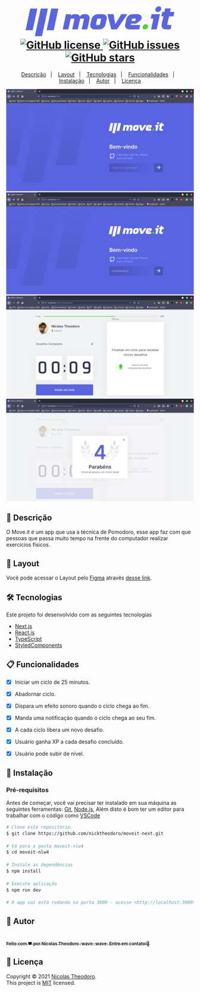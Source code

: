 <h1 align="center">
  <img width="400px" src="src/.github/images/logo-full.svg" />
  <br />
  <a href="https://github.com/nicktheodoro/moveit-next/blob/main/LICENSE.txt">
    <img alt="GitHub license" src="https://img.shields.io/github/license/nicktheodoro/moveit-nlw4?logo=mint&style=flat-square">
  </a>
  <a href="https://github.com/nicktheodoro/moveit-next/issues">
    <img alt="GitHub issues" src="https://img.shields.io/github/issues/nicktheodoro/moveit-nlw4?color=29B6D1&style=flat-square">
  </a>
  <a href="https://github.com/nicktheodoro/moveit-next/stargazers">
    <img alt="GitHub stars" src="https://img.shields.io/github/stars/nicktheodoro/moveit-nlw4?color=29B6D1&style=flat-square">
  </a>
</h1>
<p align="center">
  <a href="#page_facing_up-descrição">Descrição</a>&nbsp;&nbsp;&nbsp;|&nbsp;&nbsp;&nbsp;
  <a href="#art-Layout">Layout</a>&nbsp;&nbsp;&nbsp;|&nbsp;&nbsp;&nbsp;
  <a href="#-tecnologias">Tecnologias</a>&nbsp;&nbsp;&nbsp;|&nbsp;&nbsp;&nbsp;
  <a href="#clipboard-Funcionalidades">Funcionalidades</a>&nbsp;&nbsp;&nbsp;|&nbsp;&nbsp;&nbsp;
  <a href="#closed_book-instalação">Instalação</a>&nbsp;&nbsp;&nbsp;|&nbsp;&nbsp;&nbsp;
  <a href="#man-Autor">Autor</a>&nbsp;&nbsp;&nbsp;|&nbsp;&nbsp;&nbsp;
  <a href="#memo-Licença">Licença</a>
</p>

<img src="https://github.com/nicktheodoro/moveit-next/blob/main/src/.github/images/print1.png" />
<img src="https://github.com/nicktheodoro/moveit-next/blob/main/src/.github/images/print2.png" />
<img src="https://github.com/nicktheodoro/moveit-next/blob/main/src/.github/images/print3.png" />
<img src="https://github.com/nicktheodoro/moveit-next/blob/main/src/.github/images/print4.png" />


## :page_facing_up: Descrição
O Move.it é um app que usa a técnica de Pomodoro, esse app faz com que pessoas que passa muito tempo na frente do computador realizar exercícios físicos.

## :art: Layout
Você pode acessar o Layout pelo <a href="https://www.figma.com">Figma<a> atravês <a href="https://www.figma.com/file/ge20pu3ofMOKoliUyKx1Nl/Move.it-1.0">desse link<a>.

## 🛠 Tecnologias
Este projeto foi desenvolvido com as seguintes tecnologias

- [Next.js](https://nextjs.org/)
- [React.js](https://pt-br.reactjs.org/)
- [TypeScript](https://www.typescriptlang.org/)
- [StyledComponents](https://styled-components.com/)

## :clipboard: Funcionalidades
- [x] Iniciar um ciclo de 25 minutos.
- [x] Abadornar ciclo.
- [x] Dispara um efeito sonoro quando o ciclo chega ao fim.
- [x] Manda uma notificação quando o ciclo chega ao seu fim.
- [x] A cada ciclo libera um novo desafio.
- [x] Usuário ganha XP a cada desafio concluído.
- [x] Usuário pode subir de nível.


## :closed_book: Instalação

### Pré-requisitos
Antes de começar, você vai precisar ter instalado em sua máquina as seguintes ferramentas:
[Git](https://git-scm.com), [Node.js](https://nodejs.org/en/), Além disto é bom ter um editor para trabalhar com o código como [VSCode](https://code.visualstudio.com/)

```bash
# Clone este repositório.
$ git clone https://github.com/nicktheodoro/moveit-next.git

# Vá para a pasta moveit-nlw4
$ cd moveit-nlw4

# Instale as dependências
$ npm install 

# Execute aplicação
$ npm run dev

# O app vai está rodando na porta 3000 - acesse <http://localhost:3000>
```

## :man: Autor

<a href="https://github.com/nicktheodoro/">
 <img src="https://media-exp1.licdn.com/dms/image/C5603AQGuheiBjGhg1Q/profile-displayphoto-shrink_800_800/0/1598554354481?e=1620259200&v=beta&t=RnkrxYffDNSE7zRPxIsifKdwiU0GV6nqLl1JywTPJws" width="70px;" alt=""/>
 <br />
 <sub><b>Feito com ❤️ por Nicolas Theodoro :wave::wave: Entre em contato!🚀</b></sub>
</a>

<a href="https://www.linkedin.com/in/nicolas-theodoro">
</a>


## :memo: Licença

Copyright © 2021 [Nicolas Theodoro](https://github.com/nicktheodoro).<br />
This project is [MIT](./LICENSE.txt) licensed.
